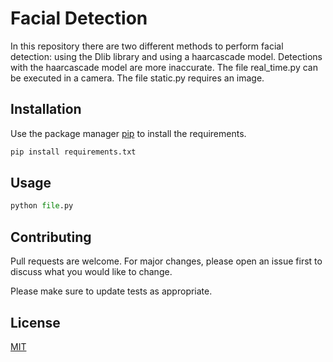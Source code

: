 # Facial Detection

In this repository there are two different methods to perform facial detection: using the Dlib library and using a haarcascade model. Detections with the haarcascade model are more inaccurate.
The file real_time.py can be executed in a camera.
The file static.py requires an image.

## Installation

Use the package manager [pip](https://pip.pypa.io/en/stable/) to install the requirements.

```bash
pip install requirements.txt
```

## Usage

```python
python file.py
```

## Contributing
Pull requests are welcome. For major changes, please open an issue first to discuss what you would like to change.

Please make sure to update tests as appropriate.

## License
[MIT](https://choosealicense.com/licenses/mit/)

